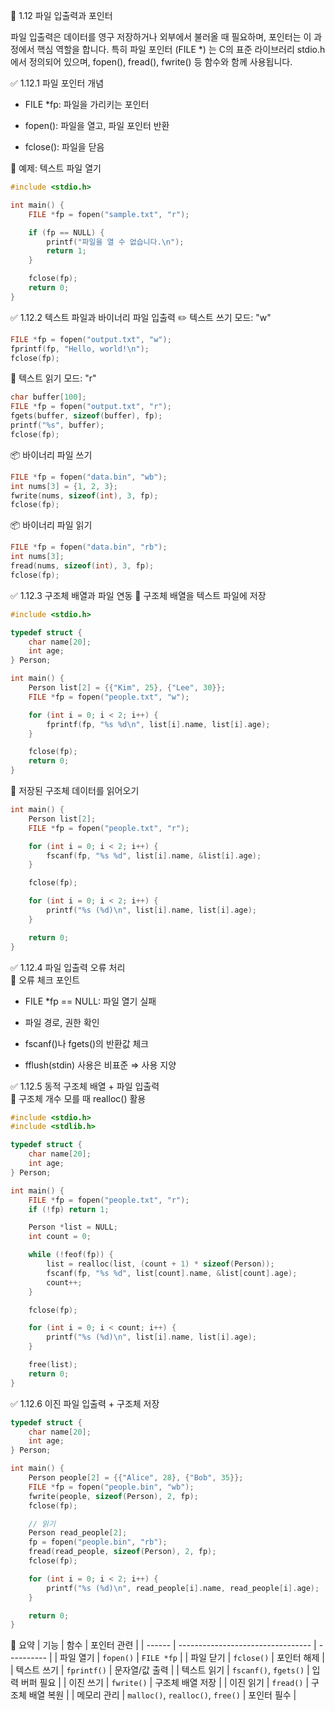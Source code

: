 📘 1.12 파일 입출력과 포인터

파일 입출력은 데이터를 영구 저장하거나 외부에서 불러올 때 필요하며, 포인터는 이 과정에서 핵심 역할을 합니다. 특히 파일 포인터 (FILE *) 는 C의 표준 라이브러리 stdio.h에서 정의되어 있으며, fopen(), fread(), fwrite() 등 함수와 함께 사용됩니다.

✅ 1.12.1 파일 포인터 개념

* FILE *fp: 파일을 가리키는 포인터

* fopen(): 파일을 열고, 파일 포인터 반환

* fclose(): 파일을 닫음

📌 예제: 텍스트 파일 열기
```c
#include <stdio.h>

int main() {
    FILE *fp = fopen("sample.txt", "r");

    if (fp == NULL) {
        printf("파일을 열 수 없습니다.\n");
        return 1;
    }

    fclose(fp);
    return 0;
}
```
✅ 1.12.2 텍스트 파일과 바이너리 파일 입출력
✏️ 텍스트 쓰기 모드: "w"
```c
FILE *fp = fopen("output.txt", "w");
fprintf(fp, "Hello, world!\n");
fclose(fp);
```
📖 텍스트 읽기 모드: "r"
```c
char buffer[100];
FILE *fp = fopen("output.txt", "r");
fgets(buffer, sizeof(buffer), fp);
printf("%s", buffer);
fclose(fp);
```
📦 바이너리 파일 쓰기
```c
FILE *fp = fopen("data.bin", "wb");
int nums[3] = {1, 2, 3};
fwrite(nums, sizeof(int), 3, fp);
fclose(fp);
```
📦 바이너리 파일 읽기
```c
FILE *fp = fopen("data.bin", "rb");
int nums[3];
fread(nums, sizeof(int), 3, fp);
fclose(fp);
```
✅ 1.12.3 구조체 배열과 파일 연동
🧪 구조체 배열을 텍스트 파일에 저장
```c
#include <stdio.h>

typedef struct {
    char name[20];
    int age;
} Person;

int main() {
    Person list[2] = {{"Kim", 25}, {"Lee", 30}};
    FILE *fp = fopen("people.txt", "w");

    for (int i = 0; i < 2; i++) {
        fprintf(fp, "%s %d\n", list[i].name, list[i].age);
    }

    fclose(fp);
    return 0;
}
```
📖 저장된 구조체 데이터를 읽어오기
```c
int main() {
    Person list[2];
    FILE *fp = fopen("people.txt", "r");

    for (int i = 0; i < 2; i++) {
        fscanf(fp, "%s %d", list[i].name, &list[i].age);
    }

    fclose(fp);

    for (int i = 0; i < 2; i++) {
        printf("%s (%d)\n", list[i].name, list[i].age);
    }

    return 0;
}
```
✅ 1.12.4 파일 입출력 오류 처리  
🚨 오류 체크 포인트

* FILE *fp == NULL: 파일 열기 실패

* 파일 경로, 권한 확인

* fscanf()나 fgets()의 반환값 체크

* fflush(stdin) 사용은 비표준 ⇒ 사용 지양

✅ 1.12.5 동적 구조체 배열 + 파일 입출력  
🔄 구조체 개수 모를 때 realloc() 활용
```c
#include <stdio.h>
#include <stdlib.h>

typedef struct {
    char name[20];
    int age;
} Person;

int main() {
    FILE *fp = fopen("people.txt", "r");
    if (!fp) return 1;

    Person *list = NULL;
    int count = 0;

    while (!feof(fp)) {
        list = realloc(list, (count + 1) * sizeof(Person));
        fscanf(fp, "%s %d", list[count].name, &list[count].age);
        count++;
    }

    fclose(fp);

    for (int i = 0; i < count; i++) {
        printf("%s (%d)\n", list[i].name, list[i].age);
    }

    free(list);
    return 0;
}
```
✅ 1.12.6 이진 파일 입출력 + 구조체 저장
```c
typedef struct {
    char name[20];
    int age;
} Person;

int main() {
    Person people[2] = {{"Alice", 28}, {"Bob", 35}};
    FILE *fp = fopen("people.bin", "wb");
    fwrite(people, sizeof(Person), 2, fp);
    fclose(fp);

    // 읽기
    Person read_people[2];
    fp = fopen("people.bin", "rb");
    fread(read_people, sizeof(Person), 2, fp);
    fclose(fp);

    for (int i = 0; i < 2; i++) {
        printf("%s (%d)\n", read_people[i].name, read_people[i].age);
    }

    return 0;
}
```
📝 요약
| 기능     | 함수                                | 포인터 관련     |
| ------ | --------------------------------- | ---------- |
| 파일 열기  | `fopen()`                         | `FILE *fp` |
| 파일 닫기  | `fclose()`                        | 포인터 해제     |
| 텍스트 쓰기 | `fprintf()`                       | 문자열/값 출력   |
| 텍스트 읽기 | `fscanf()`, `fgets()`             | 입력 버퍼 필요   |
| 이진 쓰기  | `fwrite()`                        | 구조체 배열 저장  |
| 이진 읽기  | `fread()`                         | 구조체 배열 복원  |
| 메모리 관리 | `malloc()`, `realloc()`, `free()` | 포인터 필수     |
